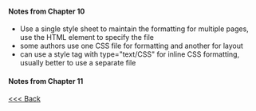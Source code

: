 #### Notes from Chapter 10

- Use a single style sheet to maintain the formatting for multiple pages, use the HTML <link> element to specify the file
- some authors use one CSS file for formatting and another for layout
- can use a style tag with type="text/CSS" for inline CSS formatting, usually better to use a separate file




#### Notes from Chapter 11



[<<< Back](README.md)
